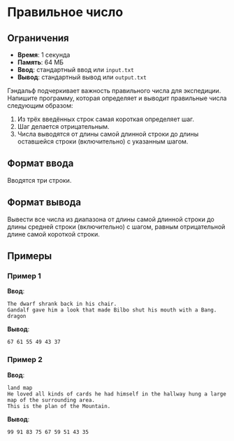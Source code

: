 # Правильное число

## Ограничения
- **Время**: 1 секунда
- **Память**: 64 МБ
- **Ввод**: стандартный ввод или `input.txt`
- **Вывод**: стандартный вывод или `output.txt`


Гэндальф подчеркивает важность правильного числа для экспедиции. Напишите программу, которая определяет и выводит правильные числа следующим образом:
1. Из трёх введённых строк самая короткая определяет шаг.
2. Шаг делается отрицательным.
3. Числа выводятся от длины самой длинной строки до длины оставшейся строки (включительно) с указанным шагом.

## Формат ввода
Вводятся три строки.

## Формат вывода
Вывести все числа из диапазона от длины самой длинной строки до длины средней строки (включительно) с шагом, равным отрицательной длине самой короткой строки.

## Примеры

### Пример 1
**Ввод**:
```
The dwarf shrank back in his chair.
Gandalf gave him a look that made Bilbo shut his mouth with a Bang.
dragon
```
**Вывод**:
```
67 61 55 49 43 37
```

### Пример 2
**Ввод**:
```
land map
He loved all kinds of cards he had himself in the hallway hung a large map of the surrounding area.
This is the plan of the Mountain.
```
**Вывод**:
```
99 91 83 75 67 59 51 43 35
```